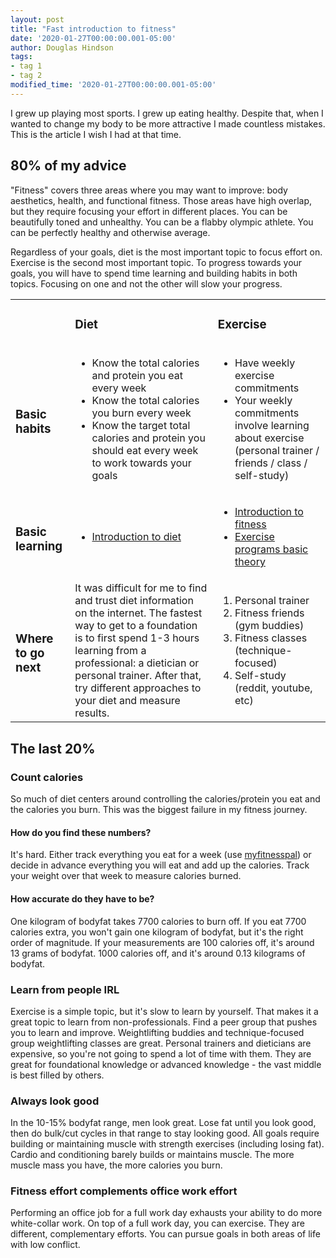 ```yaml
---
layout: post
title: "Fast introduction to fitness"
date: '2020-01-27T00:00:00.001-05:00'
author: Douglas Hindson
tags: 
- tag 1
- tag 2
modified_time: '2020-01-27T00:00:00.001-05:00'
---
```


I grew up playing most sports. I grew up eating healthy. Despite that, when I wanted to change my body to be more attractive I made countless mistakes. This is the article I wish I had at that time.

## 80% of my advice

"Fitness" covers three areas where you may want to improve: body aesthetics, health, and functional fitness. Those areas have high overlap, but they require focusing your effort in different places. You can be beautifully toned and unhealthy. You can be a flabby olympic athlete. You can be perfectly healthy and otherwise average.

Regardless of your goals, diet is the most important topic to focus effort on. Exercise is the second most important topic. To progress towards your goals, you will have to spend time learning and building habits in both topics. Focusing on one and not the other will slow your progress.

<table>
<tr>
<td>
</td>
<td>
<h3>Diet</h3>
</td>
<td>
<h3>Exercise</h3>
</td>
</tr>

<tr>
<td>
<h3>Basic habits</h3>
</td>
<td>
<ul>
<li>Know the total calories and protein you eat every week</li>
<li>Know the total calories you burn every week</li>
<li>Know the target total calories and protein you should eat every week to work towards your goals</li>
<ul>
</td>
<td>
<ul>
<li>Have weekly exercise commitments</li>
<li>Your weekly commitments involve learning about exercise (personal trainer / friends / class / self-study)</li>
<ul>
</td>
</tr>

<tr>
<td>
<h3>Basic learning</h3>
</td>
<td>
<ul>
<li><a href="https://thefitness.wiki/improving-your-diet/">Introduction to diet</a></li>
</ul>
</td>
<td>
<ul>
<li><a href="https://thefitness.wiki/getting-started-with-fitness/">Introduction to fitness</a></li>
<li><a href="https://www.youtube.com/playlist?list=PLp4G6oBUcv8yxB4H2Y7IdOjst78R9UmCg">Exercise programs basic theory</a></li>
</ul>
</td>
</tr>

<tr>
<td>
<h3>Where to go next</h3>
</td>
<td>
It was difficult for me to find and trust diet information on the internet. The fastest way to get to a foundation is to first spend 1-3 hours learning from a professional: a dietician or personal trainer. After that, try different approaches to your diet and measure results.
</td>
<td>
<ol>
<li>Personal trainer</li>
<li>Fitness friends (gym buddies)</li>
<li>Fitness classes (technique-focused)</li>
<li>Self-study (reddit, youtube, etc)</li>
</ol>
</td>
</tr>
</table>

## The last 20%

### Count calories

So much of diet centers around controlling the calories/protein you eat and the calories you burn. This was the biggest failure in my fitness journey.

#### How do you find these numbers?

It's hard. Either track everything you eat for a week (use [myfitnesspal](https://www.myfitnesspal.com/food/search)) or decide in advance everything you will eat and add up the calories. Track your weight over that week to measure calories burned.

#### How accurate do they have to be?

One kilogram of bodyfat takes 7700 calories to burn off. If you eat 7700 calories extra, you won't gain one kilogram of bodyfat, but it's the right order of magnitude. If your measurements are 100 calories off, it's around 13 grams of bodyfat. 1000 calories off, and it's around 0.13 kilograms of bodyfat.

### Learn from people IRL

Exercise is a simple topic, but it's slow to learn by yourself. That makes it a great topic to learn from non-professionals. Find a peer group that pushes you to learn and improve. Weightlifting buddies and technique-focused group weightlifting classes are great. Personal trainers and dieticians are expensive, so you're not going to spend a lot of time with them. They are great for foundational knowledge or advanced knowledge - the vast middle is best filled by others.

### Always look good

In the 10-15% bodyfat range, men look great. Lose fat until you look good, then do bulk/cut cycles in that range to stay looking good. All goals require building or maintaining muscle with strength exercises (including losing fat). Cardio and conditioning barely builds or maintains muscle. The more muscle mass you have, the more calories you burn.

### Fitness effort complements office work effort

Performing an office job for a full work day exhausts your ability to do more white-collar work. On top of a full work day, you can exercise. They are different, complementary efforts. You can pursue goals in both areas of life with low conflict.